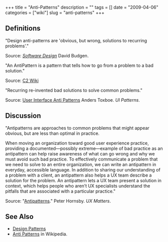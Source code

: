 +++
title = "Anti-Patterns"
description = ""
tags = []
date = "2009-04-06"
categories = ["wiki"]
slug = "anti-patterns"
+++




<h2 id="toc0">Definitions</h2>
<p>&quot;Design anti-patterns are 'obvious, but wrong, solutions to recurring problems'.&quot;</p>

<p>Source: <em><a href="http://books.google.com/books?id=bnY3vb606bAC&amp;pg=PA225&amp;dq=%22anti-pattern%22+date:1990-2003&amp;lr=&amp;as_brr=3&amp;sig=r9gtkcqzMJILx1_JnUQ5yF1kx5s#PPA225,M1">Software Design</a></em> David Budgen.</p>

<p>&quot;An AntiPattern is a pattern that tells how to go from a problem to a bad solution.&quot;</p>

<p>Source: <a href="http://c2.com/cgi/wiki?AntiPattern">C2 Wiki</a></p>

<p>&quot;Recurring re-invented bad solutions to solve common problems.&quot;</p>

<p>Source: <a href="http://ui-patterns.com/blog/User-Interface-AntiPatterns">User Interface Anti Patterns</a> Anders Toxboe. <em>UI Patterns</em>.</p>


<h2 id="toc1">Discussion</h2>
<p>&quot;Antipatterns are approaches to common problems that might appear obvious, but are less than optimal in practice.</p>

<p>When moving an organization toward good user experience practice, providing a documented—possibly extreme—example of bad practice as an antipattern can help raise awareness of what can go wrong and why we must avoid such bad practice. To effectively communicate a problem that we need to solve to an entire organization, we can write an antipattern in everyday, accessible language. In addition to sharing our understanding of a problem with a client, an antipattern also helps a UX team describe a solution for the problem. An antipattern lets a UX team present a solution in context, which helps people who aren’t UX specialists understand the pitfalls that are associated with a particular practice.&quot;</p>

<p>Source: &quot;<a href="http://www.uxmatters.com/mt/archives/2009/01/antipatterns.php">Antipatterns</a>.&quot; Peter Hornsby. <em>UX Matters</em>.</p>


<h2 id="toc2">See Also</h2>
<ul>
    <li> <a href="/design/design-patterns/">Design Patterns</a></li>
    <li> <a href="http://en.wikipedia.org/wiki/Anti-patterns">Anti Patterns</a> in Wikipedia.</li>
</ul>
